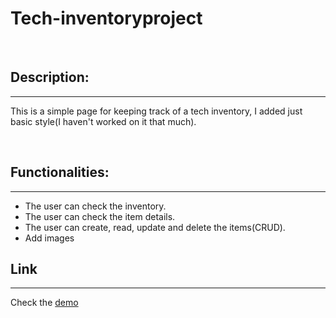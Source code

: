 # Tech-inventoryproject

<br/>

## Description:
---
This is a simple page for keeping track of a tech inventory, I added just basic style(I haven't worked on it that much).

<br/>

## Functionalities:
---
- The user can check the inventory.
- The user can check the item details.
- The user can create, read, update and delete the items(CRUD).
- Add images



## Link
---
Check the [demo]( https://lc-tech-inventory.herokuapp.com/) 
